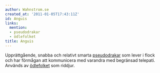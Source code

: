 ```yaml
---
author: Wahnstrom.se
created_at: '2011-01-05T17:43:11Z'
id: Anguis
links:
  mention:
  - pseudodrakar
  - ödlefolket
title: Anguis
---
```


Upprättgående, snabba och relativt smarta [pseudodrakar] som lever i flock och har förmågan att
kommunicera med varandra med begränsad telepati. Används av [ödlefolket] som riddjur.

  [pseudodrakar]: pseudodrakar
  [ödlefolket]: ödlefolket